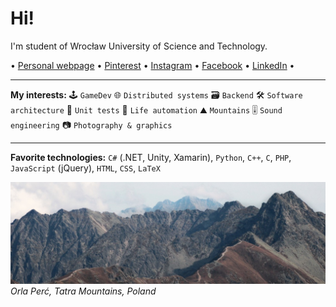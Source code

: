 # Hi!
I'm student of Wrocław University of Science and Technology.

 • [Personal webpage](goorkamateusz.github.io)
 • [Pinterest](https://pl.pinterest.com/goorkamateusz/_saved/)
 • [Instagram](https://www.instagram.com/goorkamateusz/)
 • [Facebook](https://www.facebook.com/goorkamateusz)
 • [LinkedIn](https://www.linkedin.com/in/goorkamateusz/)
 •

___
**My interests:**
🕹 `GameDev`
🌐 `Distributed systems`
🗃 `Backend`
🛠 `Software architecture`
🧪 `Unit tests`
🤖 `Life automation`
⛰ `Mountains`
🎚 `Sound engineering`
📷 `Photography & graphics`

___
**Favorite technologies:**
`C#` (.NET, Unity, Xamarin),
`Python`,
`C++`,
`C`,
`PHP`,
`JavaScript` (jQuery),
`HTML`,
`CSS`,
`LaTeX`


![Photo of...](img/orla-perc-wide.jpg)
_Orla Perć, Tatra Mountains, Poland_
